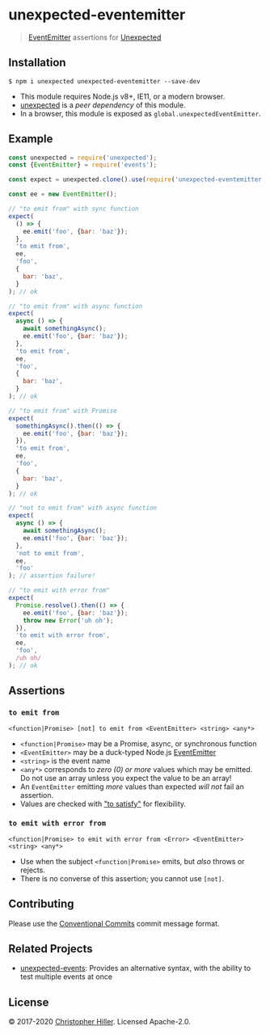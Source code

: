 # unexpected-eventemitter

> [EventEmitter](https://nodejs.org/api/events.html#events_class_eventemitter) assertions for [Unexpected](http://unexpected.js.org/)

## Installation

```shell
$ npm i unexpected unexpected-eventemitter --save-dev
```

- This module requires Node.js v8+, IE11, or a modern browser.
- [unexpected](http://unexpected.js.org) is a _peer dependency_ of this module.
- In a browser, this module is exposed as `global.unexpectedEventEmitter`.

## Example

```js
const unexpected = require('unexpected');
const {EventEmitter} = require('events');

const expect = unexpected.clone().use(require('unexpected-eventemitter'));

const ee = new EventEmitter();

// "to emit from" with sync function
expect(
  () => {
    ee.emit('foo', {bar: 'baz'});
  },
  'to emit from',
  ee,
  'foo',
  {
    bar: 'baz',
  }
); // ok

// "to emit from" with async function
expect(
  async () => {
    await somethingAsync();
    ee.emit('foo', {bar: 'baz'});
  },
  'to emit from',
  ee,
  'foo',
  {
    bar: 'baz',
  }
); // ok

// "to emit from" with Promise
expect(
  somethingAsync().then(() => {
    ee.emit('foo', {bar: 'baz'});
  }),
  'to emit from',
  ee,
  'foo',
  {
    bar: 'baz',
  }
); // ok

// "not to emit from" with async function
expect(
  async () => {
    await somethingAsync();
    ee.emit('foo', {bar: 'baz'});
  },
  'not to emit from',
  ee,
  'foo'
); // assertion failure!

// "to emit with error from"
expect(
  Promise.resolve().then(() => {
    ee.emit('foo', {bar: 'baz'});
    throw new Error('uh oh');
  }),
  'to emit with error from',
  ee,
  'foo',
  /uh oh/
); // ok
```

## Assertions

### `to emit from`

`<function|Promise> [not] to emit from <EventEmitter> <string> <any*>`

- `<function|Promise>` may be a Promise, async, or synchronous function
- `<EventEmitter>` may be a duck-typed Node.js [EventEmitter](https://nodejs.org/api/events.html#events_class_eventemitter)
- `<string>` is the event name
- `<any*>` corresponds to _zero (0) or more_ values which may be emitted. Do not use an array unless you expect the value to be an array!
- An `EventEmitter` emitting _more_ values than expected _will not_ fail an assertion.
- Values are checked with ["to satisfy"](http://unexpected.js.org/assertions/any/to-satisfy/) for flexibility.

### `to emit with error from`

`<function|Promise> to emit with error from <Error> <EventEmitter> <string> <any*>`

- Use when the subject `<function|Promise>` emits, but _also_ throws or rejects.
- There is no converse of this assertion; you cannot use `[not]`.

## Contributing

Please use the [Conventional Commits](https://www.conventionalcommits.org) commit message format.

## Related Projects

- [unexpected-events](https://npm.im/unexpected-events): Provides an alternative syntax, with the ability to test multiple events at once

## License

:copyright: 2017-2020 [Christopher Hiller](https://boneskull.com). Licensed Apache-2.0.
